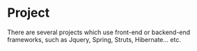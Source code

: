 Project
=======

There are several projects which use front-end or backend-end frameworks,
such as Jquery, Spring, Struts, Hibernate... etc.

